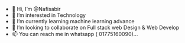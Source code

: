 - 👋 Hi, I’m @Nafisabir
- 👀 I’m interested in Technology
- 🌱 I’m currently learning machine learning advance
- 💞️ I’m looking to collaborate on Full stack web Design & Web Develop
- 📫 You can reach me in whatsapp ( 01775160090)...

<!---
shuvroabir/shuvroabir is a ✨ special ✨ repository because its `README.md` (this file) appears on your GitHub profile.
You can click the Preview link to take a look at your changes.
--->
